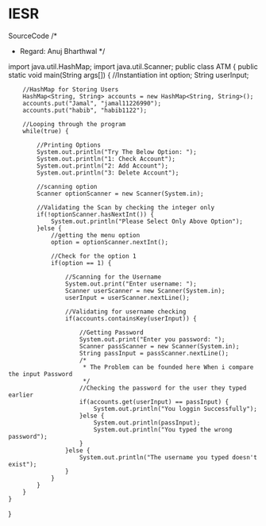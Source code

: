 # IESR
SourceCode
/*
 * Regard: Anuj Bharthwal
 */


import java.util.HashMap;
import java.util.Scanner;
public class ATM {
	public static void main(String args[]) {
		//Instantiation
		int option;
		String userInput;
		
		//HashMap for Storing Users
		HashMap<String, String> accounts = new HashMap<String, String>();
		accounts.put("Jamal", "jamal11226990");
		accounts.put("habib", "habib1122");
		
		//Looping through the program
		while(true) {
			
			//Printing Options
			System.out.println("Try The Below Option: ");
			System.out.println("1: Check Account");
			System.out.println("2: Add Account");
			System.out.println("3: Delete Account");
			
			//scanning option
			Scanner optionScanner = new Scanner(System.in);
			
			//Validating the Scan by checking the integer only
			if(!optionScanner.hasNextInt()) {
				System.out.println("Please Select Only Above Option");
			}else {
				//getting the menu option
				option = optionScanner.nextInt();
				
				//Check for the option 1
				if(option == 1) {
					
					//Scanning for the Username
					System.out.print("Enter username: ");
					Scanner userScanner = new Scanner(System.in);
					userInput = userScanner.nextLine();
					
					//Validating for username checking
					if(accounts.containsKey(userInput)) {
						
						//Getting Password
						System.out.print("Enter you password: ");
						Scanner passScanner = new Scanner(System.in);
						String passInput = passScanner.nextLine();
						/*
						 * The Problem can be founded here When i compare the input Password
						 */
						//Checking the password for the user they typed earlier
						if(accounts.get(userInput) == passInput) {
							System.out.println("You loggin Successfully");
						}else {
							System.out.println(passInput);
							System.out.println("You typed the wrong password");
						}
					}else {
						System.out.println("The username you typed doesn't exist");
					}
				}
			}
		}
	}
}
